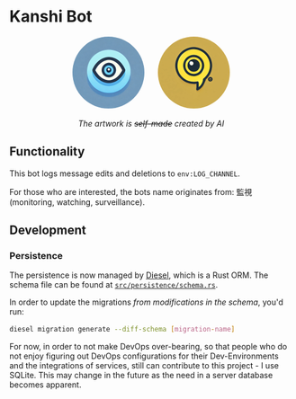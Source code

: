 # Kanshi Bot

<!--suppress CheckImageSize -->
<div style="text-align: center;">
    <img src="./img/FukuKanshi-Logo.png" width="128" style="border-radius: 50%; margin-inline: 10px;" alt="Bot Icon"/>
    <img src="./img/Kanshi-Logo.png" width="128" style="border-radius: 50%; margin-inline: 10px;" alt="Bot Icon"/>
</div>
<div style="text-align: center; margin-top: 15px;">
    <i>The artwork is <del>self-made</del> created by AI</i>
</div>

## Functionality

This bot logs message edits and deletions to `env:LOG_CHANNEL`.

For those who are interested, the bots name originates from:
監視 (monitoring, watching, surveillance).

## Development

### Persistence

The persistence is now managed by [Diesel](https://diesel.rs), which is a Rust
ORM.
The schema file can be found at [`src/persistence/schema.rs`](./src/persistence/schema.rs).

In order to update the migrations *from modifications in the schema*, you'd run:
```bash
diesel migration generate --diff-schema [migration-name]
```

For now, in order to not make DevOps over-bearing, so that people who do not
enjoy figuring out DevOps configurations for their Dev-Environments and
the integrations of services, still can contribute to this project - I use
SQLite.
This may change in the future as the need in a server database becomes apparent.